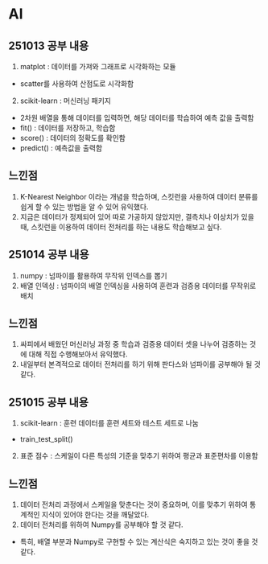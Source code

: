 # AI

## 251013 공부 내용
1. matplot : 데이터를 가져와 그래프로 시각화하는 모듈
- scatter를 사용하여 산점도로 시각화함
2. scikit-learn : 머신러닝 패키지
- 2차원 배열을 통해 데이터를 입력하면, 해당 데이터를 학습하여 예측 값을 출력함
- fit() : 데이터를 저장하고, 학습함
- score() : 데이터의 정확도를 확인함
- predict() : 예측값을 출력함

## 느낀점
1. K-Nearest Neighbor 이라는 개념을 학습하며, 스킷런을 사용하여 데이터 분류를 쉽게 할 수 있는 방법을 알 수 있어 유익했다.
2. 지금은 데이터가 정제되어 있어 따로 가공하지 않았지만, 결측치나 이상치가 있을 때, 스킷런을 이용하여 데이터 전처리를 하는 내용도 학습해보고 싶다.

## 251014 공부 내용
1. numpy : 넘파이를 활용하여 무작위 인덱스를 뽑기
2. 배열 인덱싱 : 넘파이의 배열 인덱싱을 사용하여 훈련과 검증용 데이터를 무작위로 배치

## 느낀점
1. 싸피에서 배웠던 머신러닝 과정 중 학습과 검증용 데이터 셋을 나누어 검증하는 것에 대해 직접 수행해보아서 유익했다.
2. 내일부터 본격적으로 데이터 전처리를 하기 위해 판다스와 넘파이를 공부해야 될 것 같다.

## 251015 공부 내용
1. scikit-learn : 훈련 데이터를 훈련 세트와 테스트 세트로 나눔
- train_test_split()
2. 표준 점수 : 스케일이 다른 특성의 기준을 맞추기 위하여 평균과 표준편차를 이용함

## 느낀점
1. 데이터 전처리 과정에서 스케일을 맞춘다는 것이 중요하며, 이를 맞추기 위하여 통계적인 지식이 있어야 한다는 것을 깨달았다.
2. 데이터 전처리를 위하여 Numpy를 공부해야 할 것 같다. 
- 특히, 배열 부분과 Numpy로 구현할 수 있는 계산식은 숙지하고 있는 것이 좋을 것 같다.
